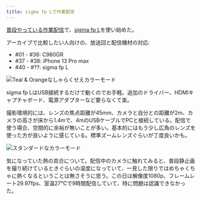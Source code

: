 ```yaml
---
title: sigma fp Lで作業配信
---
```

[普段やっている作業配信](https://www.youtube.com/c/r7kamura)で、[sigma fp L](https://www.amazon.co.jp/dp/B0916G94WV)を使い始めた。

アーカイブで比較したい人向けの、放送回と配信機材の対応:

*   #01 - #36: C980GR
*   #37 - #38: iPhone 13 Pro max
*   #40 - #??: sigma fp L

![](https://lh3.googleusercontent.com/docs/ADP-6oEhNqOp0JS9ToiQs32wX6MIP8ml9TmTt2dv7QbginrcCrZYQTBjzR7TYvUb4llfxwzxNDdTE3OEdMSxtAfvwSkMhA-JcA2IXEkZwviSNRCm9h8WUY5zTVfP6q59WE-Vml_T1QyG0X2-JDhFU6dpiwt15BumR-D2bUxb7_M6bW2p5rSqlAwN8sojcXhEUZ6JX0zeGY4jFmmQ2yuooDwbv-1Q48EEu1rZVJtnhOH3JsiS0hqsphSyNePEtY7rM47v6PIrELzCWd90RSj8EilpCqXQV0rJ3Whc3nywh4luEwSfQt1-yztUhLc1h9ynVR_ZBLHKLifnTwBJNtEEJY6_u039Of8dYCTKvKASLQMDREsQg4Q1Z7bJHUf4mCM6K9O38721_5OaXDzVVHrs3XiFh6mxoM-QEt17Igu2CAfK-Yy1Wzu0jZuQteotrOHGm07TYqFyKfw_PD9F4Tb81KitcH-BPZixmHiRC8Tmk7rY2Y3AYBwqXfI2Z7_NkvtbWHWrmJdVxb6B4R0PeyEqQUXzLlpyOd5VlcoQ07WQ4As1MmHAhebdOJMhHiaMXWI1m1bTJk8f_Q-QOUrSwy-ge2goXNeZtWYtBsaaaGRbK_X0-Ucym_b7WjVIV1cJXaCwQ68OychKY_7ytC1huw2oKSVNvxcLC_kzmU_BopMSbAbuhw8Yaol7lk8tesXVb6uwyjsX61UK0VNXEUzDEWPQtmAxMquocywdZqHlCk4SwheNLJ2LgdingGtgDFHERQ3nXgvHQeIjSmKW6tzcerLGo-BQ9zKZpN-Kawee7zlK5NBaZcf_kYZqddixPZAwCMHGGkrhxAXyNxqUlN_VgoiupSceKWVj4gX8cf0E2Iw3kIUQ5T956o2iyxku4Zdi2n0zHVlaG3S6M_1IEP4GPIthnPB4Pk86krQlImolklCQkGa9-sT9EvLuBmJqziSI1RN3hxXFEb0Qhsrg8NQIn_bXPAfmE0zhdSHLJENklCug-1ofDX_ZW1fGnPe1cs3ynRRp_hmgba7DkBhjrzEDI74zxaC5Y-C-6nFk6BF56xmoMX0gHSOKCcc0Jq0AiNPKcVCwxWVuEW-KGsWKfATDIW1EhwK3wTS5iJi4xrL0Rqsh8HOT8HPvtsI2qw3m2xEkbG8M7uvD8QezYiMpeRzNtD3j8F6UaCjPwqsrUUT9m_82FLh9C2NofkfKs8FMUyG8Q1r-CRQK6Ua9nNmN4cQv6UvO2Gqjp09KpQRA8VTlQEFkMMMrsfaJfu1A "Teal & Orangeなしゃらくせえカラーモード")

sigma fp LはUSB接続するだけで動くのでお手軽。追加のドライバー、HDMIキャプチャボード、電源アダプターなど要らなくて楽。

撮影環境的には、レンズの焦点距離が45mm、カメラと自分との距離が2m、カメラの高さが床から1.4mで、4mのUSBケーブルでPCと接続している。配信で使う場合、空間的に余裕が無いことが多い。基本的にはもう少し広角のレンズを使った方が良いように感じている。標準ズームレンズぐらいが丁度良いかも。

![](https://lh3.googleusercontent.com/docs/ADP-6oEGVnHwrHlkOix3ERvbQXaEq5FBbPJIefDlNG4hs5BW7OMTRvHZP3oknOybnZVEd3R-Tkuldmnq0Xw0fMy2_0sOIYq0s9cX7eFbfN4RRymbE2RDVye-TU_ADIXcj25FvwSKj2YdhVhiotA17Chfe_z4H8sMsaU80rRsYdiuMbHvT2aU9-oHXK5kODI4lJ3f4mB1U673rgzp6TVx4Uwy1WSMEKaybKwnPgTCxHr9s8Fh9rhLd5UECAC6rAnavMAamO_Kc-KS2QVFAfeboWKlEmsV7CkNYbHbWZ9DSfKhImjO7lLYm5Ffl8pRNJGaYLSnn40YcWXCKTiEir6BbWtDjPUpn_zad-nxMepT_miRnfwweHs-nOxifLVttZa-ev-Ql29irU7JQAKyUUtuU8rIMp1UXSbBmA6WWi1j69xrgEwA0AiqsInLhdQnSxyr0IxFWLVzi3mza_REKQGuT4xYVr5AMC6JbJbI14bxpGK_lFhAQCdl5okXmiC8JJyUpZtPI-aKzUfFRBaICx7kMNpsarqQwO48AI5oCNjMTOGxTyIH5wtU6dRbjFMoKwrRZITiMTvlefCQhyo7TlblZRaQ8bXsvixrUYw4rkzKJFwCrHwREUcdIIWXhgvzqzA3KIqS_AB77xOy6d2q6hd4aUAWJnNSWaZ5Ey8hQ7VyqiFqbfXdvzclA8QXhkukR-zcJfPJI4YnErRhztWBPlO5AKTB44iryfDvOm07sJ6wxJ-22ZbB9pqu-oNeO1UPZsduesd3cutAED-vsq3KLDCI2uNojQAZ8xrUQfdN8_uTYbIYqAfjuE6ixywqFV75EX0La9Ci5GPMMz94EzY8l9n5Hk4Tl8QqJHo2OdQ0tpHkOUDQjEnKteiDYj-t1pcU6B-IjpJuNHoykNdTblcWBBrJn8RT4NAOzPyVahPVosIvB0qhUolTuDUmmtyJoGaFQdHnsg2aHctkjR5XlmiVrI7eOIcJY7HhlufX_2pfK1Vltv_LAmqUPifCWJANDmPse6rXhk_TyXhNo2Mz65ZesgsOOydXZ444eODciapkNsN3nt6Fb5bXZVpmiJ-h20P9GDoTuvboqF8OXwIyL2dkvsCuZ2dgDVF0C5KRZBXwB9KO-Yhf8ein8u2AtfGcM4qRoPJo5Myq7Zw08U5ssG4BowPPC6ePtC8A7FmetWR-cUQgZ-9g4NRuFCBh2CQ0iL_5B8MPVxwnZ-nIcrlKQnw576gX-iyguBLcn-_BEiuibD-J_z5I-BvjYzdk "スタンダードなカラーモード")

気になっていた熱の具合について。配信中のカメラに触れてみると、普段静止画を撮り続けているときぐらいの温度になっていて、一見した限りではめちゃくちゃに熱くなるということは無さそうに思う。この日は解像度1080p、フレームレート29.97fps、室温27℃で9時間配信していて、特に問題は認識できなかった。
